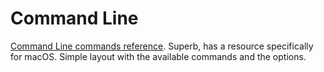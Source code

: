 # Command Line

[Command Line commands reference](https://ss64.com/). Superb, has a resource specifically for macOS. Simple layout with the available commands and the options. 